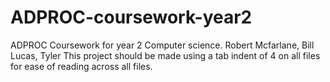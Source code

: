 # ADPROC-coursework-year2
ADPROC Coursework for year 2 Computer science.
Robert Mcfarlane, Bill Lucas, Tyler
This project should be made using a tab indent of 4 on all files for ease of reading across all files.
